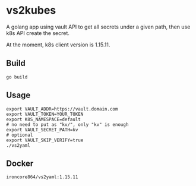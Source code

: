 # vs2kubes

A golang app using vault API to get all secrets under a given path, then use k8s API create the secret.

At the moment, k8s client version is 1.15.11.

## Build

```
go build
```

## Usage

```
export VAULT_ADDR=https://vault.domain.com
export VAULT_TOKEN=YOUR_TOKEN
export K8S_NAMESPACE=default
# no need to put as "kv/", only "kv" is enough
export VAULT_SECRET_PATH=kv
# optional
export VAULT_SKIP_VERIFY=true
./vs2yaml
```

## Docker

```
ironcore864/vs2yaml:1.15.11
```
